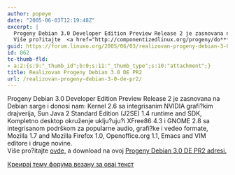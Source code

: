 ```yaml
---
author: popeye
date: "2005-06-03T12:19:48Z"
excerpt: |
  Progeny Debian 3.0 Developer Edition Preview Release 2 je zasnovana na Debian sarge i donosi nam: Kernel 2.6 sa integrisanim  NVIDIA grafi?kim drajverija, Sun Java 2 Standard Edition (J2SE) 1.4 runtime and SDK, Kompletno desktop okruženje uklju?uju?i XFree86 4.3 i GNOME 2.8 sa integrisanom podrškom za popularne audio, grafi?ke i vedeo formate, Mozilla 1.7 and Mozilla Firefox 1.0, Openoffice.org 1.1, Emacs and VIM editore i druge novine.<br />
  Više pro?itajte  <a href="http://componentizedlinux.org/progeny/do*****entation/release-notes-pr2">ovde,</a> a download na ovoj  <a href="http://archive.progeny.com/progeny/linux/iso-i386/"> Progeny Debian 3.0 DE PR2 adresi.</a>
guid: https://forum.linuxo.org/2005/06/03/realizovan-progeny-debian-3-0-de-pr2/
id: 862
tc-thumb-fld:
- a:2:{s:9:"_thumb_id";b:0;s:11:"_thumb_type";s:10:"attachment";}
title: Realizovan Progeny Debian 3.0 DE PR2
url: /realizovan-progeny-debian-3-0-de-pr2/
---
```

Progeny Debian 3.0 Developer Edition Preview Release 2 je zasnovana na Debian sarge i donosi nam: Kernel 2.6 sa integrisanim NVIDIA grafi?kim drajverija, Sun Java 2 Standard Edition (J2SE) 1.4 runtime and SDK, Kompletno desktop okruženje uklju?uju?i XFree86 4.3 i GNOME 2.8 sa integrisanom podrškom za popularne audio, grafi?ke i vedeo formate, Mozilla 1.7 and Mozilla Firefox 1.0, Openoffice.org 1.1, Emacs and VIM editore i druge novine.  
Više pro?itajte [ovde,](http://componentizedlinux.org/progeny/do*****entation/release-notes-pr2) a download na ovoj  [Progeny Debian 3.0 DE PR2 adresi.](http://archive.progeny.com/progeny/linux/iso-i386/) <!--break-->

[Креирај тему форума везану за овај текст](https://linuxo.org/nova-tema-na-forumu/?se_pid=862)